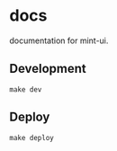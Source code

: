 # docs
documentation for mint-ui.

## Development
```shell
make dev
```

## Deploy
```shell
make deploy
```

